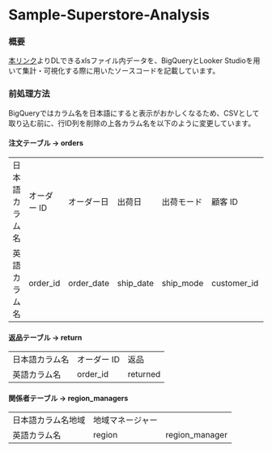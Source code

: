 # Sample-Superstore-Analysis
### 概要
[本リンク](https://career-5.com/download/%E3%82%B5%E3%83%B3%E3%83%97%E3%83%AB-%E3%82%B9%E3%83%BC%E3%83%91%E3%83%BC%E3%82%B9%E3%83%88%E3%82%A2/)よりDLできるxlsファイル内データを、BigQueryとLooker Studioを用いて集計・可視化する際に用いたソースコードを記載しています。

### 前処理方法
BigQueryではカラム名を日本語にすると表示がおかしくなるため、CSVとして取り込む前に、行ID列を削除の上各カラム名を以下のように変更しています。
#### 注文テーブル → orders
|||||||||||||||||||||
|---|---|---|---|---|---|---|---|---|---|---|---|---|---|---|---|---|---|---|---|
|日本語カラム名|オーダー ID|オーダー日|出荷日|出荷モード|顧客 ID|顧客名|顧客区分|市区町村|都道府県|国/領域|地域|製品 ID|カテゴリ|サブカテゴリ|製品名|売上|数量|割引率|利益|
|英語カラム名|order_id|order_date|ship_date|ship_mode|customer_id|customer_name|customer_classification|city|prefecture|counrty|region|product_id|product_category|product_subcategory|product_name|sales|quantity|discount_rate|profit|
#### 返品テーブル → return
||||
|---|---|---|
|日本語カラム名|オーダー ID|返品|
|英語カラム名|order_id|returned|
#### 関係者テーブル → region_managers
||||
|---|---|---|
|日本語カラム名地域|地域マネージャー|
|英語カラム名|region|region_manager|
